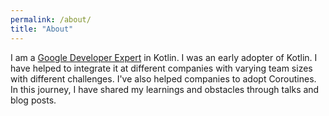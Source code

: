 ```yaml
---
permalink: /about/
title: "About"
---
```


I am a [Google Developer Expert](https://developers.google.com/community/experts/directory/profile/profile-mohit_sarveiya) in Kotlin. I was an early adopter of Kotlin. I have helped to integrate it at  different companies with varying team sizes with different challenges. I've also helped companies to adopt Coroutines. In this journey, I have shared my learnings and obstacles through talks and blog posts.
